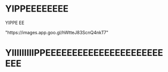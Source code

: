# YIPPEEEEEEEE
YIPPE
EE
<title>yipe<title>
<!DOCTYPE html>
<html lang="en">
<head>
    <meta charset="UTF-8">
    <meta http-equiv="X-UA-Compatible" content="IE=edge">
    <meta name="viewport" content="width=device-width, initial-scale=1.0">
    <title>Document</title>
</head>
<body>
    <IMg>"https://images.app.goo.gl/hWtteJ83ScnQ4nkT7"</IMg>
    <h1>YIIIIIIIIIPPEEEEEEEEEEEEEEEEEEEEEEEEE</h1>
</body>
</html>
